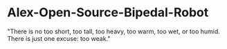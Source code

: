 # Alex-Open-Source-Bipedal-Robot
"There is no too short, too tall, too heavy, too warm, too wet, or too humid. There is just one excuse: too weak."
